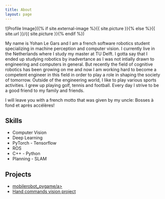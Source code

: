 ```yaml
---
title: About
layout: page
---
```

![Profile Image]({% if site.external-image %}{{ site.picture }}{% else %}{{ site.url }}/{{ site.picture }}{% endif %})

<p>My name is Yohan Le Gars and I am a french software robotics student specializing in machine perception and computer vision. I currently live in the Netherlands where I study my master at TU Delft. I gotta say that I ended up studying robotics by inadvertance as I was not intially drawn to engineering and computers in general. But recently the field of cognitive robotics has been growing on me and now I am working hard
to become a competent engineer in this field in order to play a role in shaping the society of tomorrow. Outside of the engineering world, I like to play various sports activities. I grew up playing golf, tennis and football. Every day I strive to be a good friend to my family and friends.</p>

<p>I will leave you with a french motto that was given by my uncle: Bosses à fond et après accélères!</p>

<h2>Skills</h2>

<ul class="skill-list">
	<li>Computer Vision</li>
	<li>Deep Learning</li>
	<li>PyTorch - Tensorflow</li>
	<li>ROS</li>
	<li>C++ - Python</li>
	<li>Planning - SLAM</li>
	
</ul>

<h2>Projects</h2>

<ul>
	<li><a href="https://github.com/yohanlegars/RRT_RRT-star_mobilerobot_pygame">mobilerobot_pygame/a></li>
	<li><a href="https://github.com/yohanlegars/Hand-Commands">Hand commands vision project</a></li>
	
</ul>
